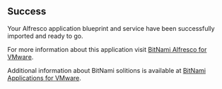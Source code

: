[BitNami Applications for VMware]: http://bitnami.org/vmware "BitNami Applications for VMware"
[BitNami Alfresco for VMware]: http://bitnami.org/vmware/alfresco "BitNami Alfresco for VMware"


## Success
Your Alfresco application blueprint and service have been successfully imported and ready to go.

For more information about this application visit [BitNami Alfresco for VMware].

Additional information about BitNami solitions is available at [BitNami Applications for VMware].

